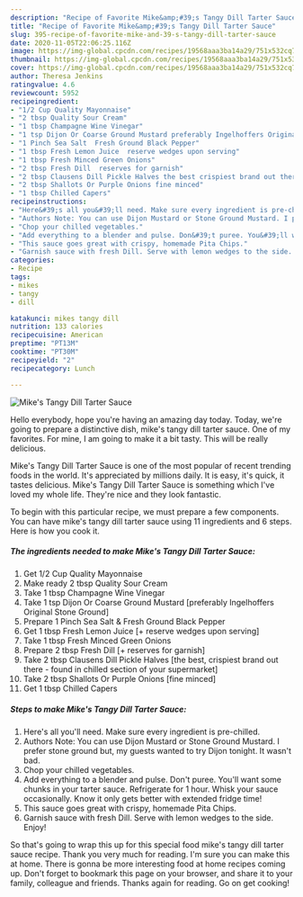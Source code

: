 ```yaml
---
description: "Recipe of Favorite Mike&amp;#39;s Tangy Dill Tarter Sauce"
title: "Recipe of Favorite Mike&amp;#39;s Tangy Dill Tarter Sauce"
slug: 395-recipe-of-favorite-mike-and-39-s-tangy-dill-tarter-sauce
date: 2020-11-05T22:06:25.116Z
image: https://img-global.cpcdn.com/recipes/19568aaa3ba14a29/751x532cq70/mikes-tangy-dill-tarter-sauce-recipe-main-photo.jpg
thumbnail: https://img-global.cpcdn.com/recipes/19568aaa3ba14a29/751x532cq70/mikes-tangy-dill-tarter-sauce-recipe-main-photo.jpg
cover: https://img-global.cpcdn.com/recipes/19568aaa3ba14a29/751x532cq70/mikes-tangy-dill-tarter-sauce-recipe-main-photo.jpg
author: Theresa Jenkins
ratingvalue: 4.6
reviewcount: 5952
recipeingredient:
- "1/2 Cup Quality Mayonnaise"
- "2 tbsp Quality Sour Cream"
- "1 tbsp Champagne Wine Vinegar"
- "1 tsp Dijon Or Coarse Ground Mustard preferably Ingelhoffers Original Stone Ground"
- "1 Pinch Sea Salt  Fresh Ground Black Pepper"
- "1 tbsp Fresh Lemon Juice  reserve wedges upon serving"
- "1 tbsp Fresh Minced Green Onions"
- "2 tbsp Fresh Dill  reserves for garnish"
- "2 tbsp Clausens Dill Pickle Halves the best crispiest brand out there  found in chilled section of your supermarket"
- "2 tbsp Shallots Or Purple Onions fine minced"
- "1 tbsp Chilled Capers"
recipeinstructions:
- "Here&#39;s all you&#39;ll need. Make sure every ingredient is pre-chilled."
- "Authors Note: You can use Dijon Mustard or Stone Ground Mustard. I prefer stone ground but, my guests wanted to try Dijon tonight. It wasn&#39;t bad."
- "Chop your chilled vegetables."
- "Add everything to a blender and pulse. Don&#39;t puree. You&#39;ll want some chunks in your tarter sauce. Refrigerate for 1 hour. Whisk your sauce occasionally. Know it only gets better with extended fridge time!"
- "This sauce goes great with crispy, homemade Pita Chips."
- "Garnish sauce with fresh Dill. Serve with lemon wedges to the side. Enjoy!"
categories:
- Recipe
tags:
- mikes
- tangy
- dill

katakunci: mikes tangy dill 
nutrition: 133 calories
recipecuisine: American
preptime: "PT13M"
cooktime: "PT30M"
recipeyield: "2"
recipecategory: Lunch

---
```



![Mike&#39;s Tangy Dill Tarter Sauce](https://img-global.cpcdn.com/recipes/19568aaa3ba14a29/751x532cq70/mikes-tangy-dill-tarter-sauce-recipe-main-photo.jpg)

Hello everybody, hope you're having an amazing day today. Today, we're going to prepare a distinctive dish, mike&#39;s tangy dill tarter sauce. One of my favorites. For mine, I am going to make it a bit tasty. This will be really delicious.



Mike&#39;s Tangy Dill Tarter Sauce is one of the most popular of recent trending foods in the world. It's appreciated by millions daily. It is easy, it's quick, it tastes delicious. Mike&#39;s Tangy Dill Tarter Sauce is something which I've loved my whole life. They're nice and they look fantastic.


To begin with this particular recipe, we must prepare a few components. You can have mike&#39;s tangy dill tarter sauce using 11 ingredients and 6 steps. Here is how you cook it.

<!--inarticleads1-->

##### The ingredients needed to make Mike&#39;s Tangy Dill Tarter Sauce:

1. Get 1/2 Cup Quality Mayonnaise
1. Make ready 2 tbsp Quality Sour Cream
1. Take 1 tbsp Champagne Wine Vinegar
1. Take 1 tsp Dijon Or Coarse Ground Mustard [preferably Ingelhoffers Original Stone Ground]
1. Prepare 1 Pinch Sea Salt &amp; Fresh Ground Black Pepper
1. Get 1 tbsp Fresh Lemon Juice [+ reserve wedges upon serving]
1. Take 1 tbsp Fresh Minced Green Onions
1. Prepare 2 tbsp Fresh Dill [+ reserves for garnish]
1. Take 2 tbsp Clausens Dill Pickle Halves [the best, crispiest brand out there - found in chilled section of your supermarket]
1. Take 2 tbsp Shallots Or Purple Onions [fine minced]
1. Get 1 tbsp Chilled Capers




<!--inarticleads2-->

##### Steps to make Mike&#39;s Tangy Dill Tarter Sauce:

1. Here&#39;s all you&#39;ll need. Make sure every ingredient is pre-chilled.
1. Authors Note: You can use Dijon Mustard or Stone Ground Mustard. I prefer stone ground but, my guests wanted to try Dijon tonight. It wasn&#39;t bad.
1. Chop your chilled vegetables.
1. Add everything to a blender and pulse. Don&#39;t puree. You&#39;ll want some chunks in your tarter sauce. Refrigerate for 1 hour. Whisk your sauce occasionally. Know it only gets better with extended fridge time!
1. This sauce goes great with crispy, homemade Pita Chips.
1. Garnish sauce with fresh Dill. Serve with lemon wedges to the side. Enjoy!




So that's going to wrap this up for this special food mike&#39;s tangy dill tarter sauce recipe. Thank you very much for reading. I'm sure you can make this at home. There is gonna be more interesting food at home recipes coming up. Don't forget to bookmark this page on your browser, and share it to your family, colleague and friends. Thanks again for reading. Go on get cooking!
